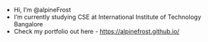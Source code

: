 - Hi, I’m @alpineFrost
- I’m currently studying CSE at International Institute of Technology Bangalore
- Check my portfolio out here - https://alpinefrost.github.io/

